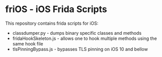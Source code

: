 # friOS - iOS Frida Scripts

This repository contains frida scripts for iOS:
* classdumper.py - dumps binary specific classes and methods
* fridaHookSkeleton.js - allows one to hook multiple methods using the same hook file
* tlsPinningBypass.js - bypasses TLS pinning on iOS 10 and bellow
